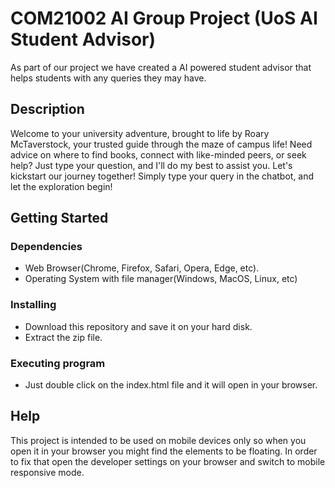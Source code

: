 # COM21002 AI Group Project (UoS AI Student Advisor)

As part of our project we have created a AI powered student advisor that helps students with any queries they may have.

## Description

Welcome to your university adventure, brought to life by Roary McTaverstock, your trusted guide through the maze of campus life! Need advice on where to find books, connect with like-minded peers, or seek help? Just type your question, and I'll do my best to assist you. Let's kickstart our journey together! Simply type your query in the chatbot, and let the exploration begin!

## Getting Started

### Dependencies

* Web Browser(Chrome, Firefox, Safari, Opera, Edge, etc).
* Operating System with file manager(Windows, MacOS, Linux, etc)

### Installing

* Download this repository and save it on your hard disk.
* Extract the zip file.

### Executing program

* Just double click on the index.html file and it will open in your browser.
  
## Help

This project is intended to be used on mobile devices only so when you open it in your browser you might find the elements to be floating. In order to fix that open the developer settings on your browser and switch to mobile responsive mode.
